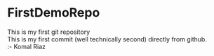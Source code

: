 # FirstDemoRepo
This is my first git repository <br>
This is my first commit (well technically second) directly from github. <br>
:- Komal Riaz
